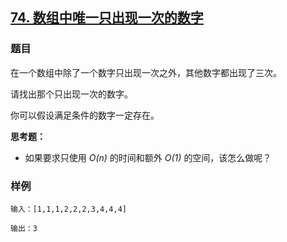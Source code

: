 ## [74. 数组中唯一只出现一次的数字](https://www.acwing.com/problem/content/70/)

### 题目

在一个数组中除了一个数字只出现一次之外，其他数字都出现了三次。

请找出那个只出现一次的数字。

你可以假设满足条件的数字一定存在。

**思考题：**

- 如果要求只使用 *O(n)* 的时间和额外 *O(1)* 的空间，该怎么做呢？

### 样例

```
输入：[1,1,1,2,2,2,3,4,4,4]

输出：3
```
